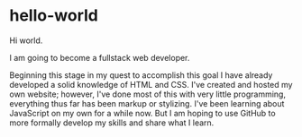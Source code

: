 # hello-world
Hi world.

I am going to become a fullstack web developer. 

Beginning this stage in my quest to accomplish this goal I have already developed a solid knowledge of HTML and CSS. I've created and hosted my own website; however, I've done most of this with very little programming, everything thus far has been markup or stylizing. I've been learning about JavaScript on my own for a while now. But I am hoping to use GitHub to more formally develop my skills and share what I learn. 
